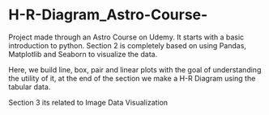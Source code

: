 # H-R-Diagram_Astro-Course-
Project made through an Astro Course on Udemy. It starts with a basic introduction to python.
Section 2 is completely based on using Pandas, Matplotlib and Seaborn to visualize the data.
  
  Here, we build line, box, pair and linear plots with the goal of understanding the utility of it, at the end of the section we make a H-R Diagram using the tabular data.

Section 3 its related to Image Data Visualization

